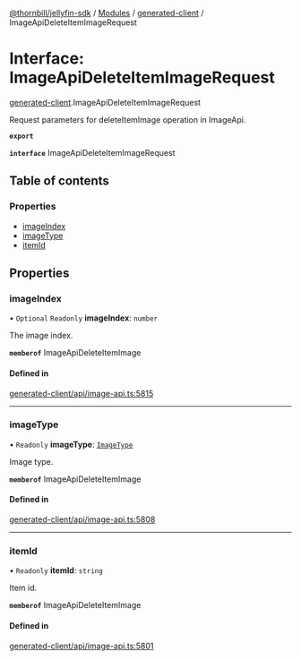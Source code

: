 [@thornbill/jellyfin-sdk](../README.md) / [Modules](../modules.md) / [generated-client](../modules/generated_client.md) / ImageApiDeleteItemImageRequest

# Interface: ImageApiDeleteItemImageRequest

[generated-client](../modules/generated_client.md).ImageApiDeleteItemImageRequest

Request parameters for deleteItemImage operation in ImageApi.

**`export`**

**`interface`** ImageApiDeleteItemImageRequest

## Table of contents

### Properties

- [imageIndex](generated_client.ImageApiDeleteItemImageRequest.md#imageindex)
- [imageType](generated_client.ImageApiDeleteItemImageRequest.md#imagetype)
- [itemId](generated_client.ImageApiDeleteItemImageRequest.md#itemid)

## Properties

### imageIndex

• `Optional` `Readonly` **imageIndex**: `number`

The image index.

**`memberof`** ImageApiDeleteItemImage

#### Defined in

[generated-client/api/image-api.ts:5815](https://github.com/thornbill/jellyfin-sdk-typescript/blob/029620a/src/generated-client/api/image-api.ts#L5815)

___

### imageType

• `Readonly` **imageType**: [`ImageType`](../enums/generated_client.ImageType.md)

Image type.

**`memberof`** ImageApiDeleteItemImage

#### Defined in

[generated-client/api/image-api.ts:5808](https://github.com/thornbill/jellyfin-sdk-typescript/blob/029620a/src/generated-client/api/image-api.ts#L5808)

___

### itemId

• `Readonly` **itemId**: `string`

Item id.

**`memberof`** ImageApiDeleteItemImage

#### Defined in

[generated-client/api/image-api.ts:5801](https://github.com/thornbill/jellyfin-sdk-typescript/blob/029620a/src/generated-client/api/image-api.ts#L5801)
